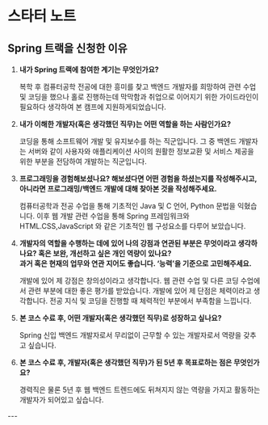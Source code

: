 <header>

<!--
  <<< Author notes: Course header >>>
  Include a 1280×640 image, course title in sentence case, and a concise description in emphasis.
  In your repository settings: enable template repository, add your 1280×640 social image, auto delete head branches.
  Add your open source license, GitHub uses MIT license.
-->
</header>

<!--
1.
내가 Spring 트랙에 참여한 계기는 무엇인가요?
2.
내가 이해한 개발자(혹은 생각했던 직무)는 어떤 역할을 하는 사람인가요? 
3.
프로그래밍을 경험해보셨나요? 해보셨다면 어떤 경험을 하셨는지를 작성해주시고,
아니라면 프로그래밍/백엔드 개발에 대해 찾아본 것을 작성해주세요.
4.
개발자의 역할을 수행하는 데에 있어 나의 강점과 연관된 부분은 무엇이라고 생각하나요? 
혹은 보완, 개선하고 싶은 개인 역량이 있나요 ?  
과거 혹은 현재의 업무와 연관 지어도 좋습니다. ‘능력’을 기준으로 고민해주세요.
5.
본 코스 수료 후, 어떤 개발자(혹은 생각했던 직무)로 성장하고 싶나요?
6.
본 코스 수료 후, 개발자(혹은 생각했던 직무)가 된 5년 후 목표로하는 점은 무엇인가요? 
-->
# 스타터 노트

## Spring 트랙을 신청한 이유

1. **내가 Spring 트랙에 참여한 계기는 무엇인가요?**

   복학 후 컴퓨터공학 전공에 대한 흥미를 찾고 백엔드 개발자를 희망하여
   관련 수업 및 코딩을 했으나 홀로 진행하는데 막막함과 취업으로 이어지기
   위한 가이드라인이 필요하다 생각하여 본 캠프에 지원하게되었습니다.
    
3. **내가 이해한 개발자(혹은 생각했던 직무)는 어떤 역할을 하는 사람인가요?**

   코딩을 통해 소프트웨어 개발 및 유지보수를 하는 직군입니다.
   그 중 백엔드 개발자는 서버와 같이 사용자와 애플리케이션 사이의
   원활한 정보교환 및 서비스 제공을 위한 부분을 전담하여 개발하는 직군입니다.
  
4. **프로그래밍을 경험해보셨나요? 해보셨다면 어떤 경험을 하셨는지를 작성해주시고, 아니라면 프로그래밍/백엔드 개발에 대해 찾아본 것을 작성해주세요.**

   컴퓨터공학과 전공 수업을 통해 기초적인 Java 및 C 언어, Python 문법을 익혔습니다.
   이후 웹 개발 관련 수업을 통해 Spring 프레임워크와 HTML.CSS,JavaScript 와 같은 기초적인 웹 구성요소를 다루어 보았습니다.
   
5. **개발자의 역할을 수행하는 데에 있어 나의 강점과 연관된 부분은 무엇이라고 생각하나요? 혹은 보완, 개선하고 싶은 개인 역량이 있나요?<br>과거 혹은 현재의 업무와 연관 지어도 좋습니다. ‘능력’을 기준으로 고민해주세요.**

   개발에 있어 제 강점은 창의성이라고 생각합니다. 웹 관련 수업 및 다른 코딩 수업에서 관련 부분에 대한 좋은 평가를 받았습니다.
   개발에 있어 제 단점은 체력이라고 생각합니다. 전공 지식 및 코딩을 진행할 때 체력적인 부분에서 부족함을 느낍니다.
  
5. **본 코스 수료 후, 어떤 개발자(혹은 생각했던 직무)로 성장하고 싶나요?**

   Spring 신입 백엔드 개발자로서 무리없이 근무할 수 있는 개발자로서 역량을 갖추고 싶습니다.
    
7. **본 코스 수료 후, 개발자(혹은 생각했던 직무)가 된 5년 후 목표로하는 점은 무엇인가요?**
  
   경력직은 물론 5년 후 웹 백엔드 트렌드에도 뒤쳐지지 않는 역량을 가지고 활동하는 개발자가 되어있고 싶습니다.

<footer>
---
</footer>
